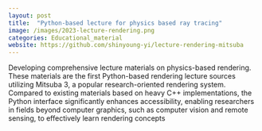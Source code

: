 ```yaml
---
layout: post
title:  "Python-based lecture for physics based ray tracing"
image: /images/2023-lecture-rendering.png
categories: Educational_material
website: https://github.com/shinyoung-yi/lecture-rendering-mitsuba
---
```

Developing comprehensive lecture materials on physics-based rendering. These materials are the first
Python-based rendering lecture sources utilizing Mitsuba 3, a popular research-oriented rendering
system. Compared to existing materials based on heavy C++ implementations, the Python interface significantly enhances accessibility, enabling researchers in fields beyond computer graphics, such as computer
vision and remote sensing, to effectively learn rendering concepts
